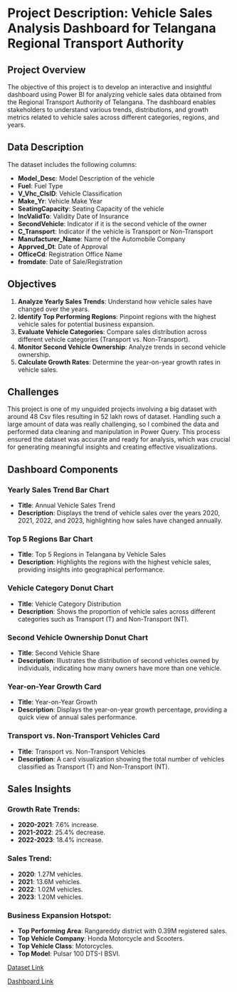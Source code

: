 
# Project Description: Vehicle Sales Analysis Dashboard for Telangana Regional Transport Authority

## Project Overview
The objective of this project is to develop an interactive and insightful dashboard using Power BI for analyzing vehicle sales data obtained from the Regional Transport Authority of Telangana. The dashboard enables stakeholders to understand various trends, distributions, and growth metrics related to vehicle sales across different categories, regions, and years.

## Data Description
The dataset includes the following columns:

- **Model_Desc**: Model Description of the vehicle
- **Fuel**: Fuel Type
- **V_Vhc_ClsID**: Vehicle Classification
- **Make_Yr**: Vehicle Make Year
- **SeatingCapacity**: Seating Capacity of the vehicle
- **IncValidTo**: Validity Date of Insurance
- **SecondVehicle**: Indicator if it is the second vehicle of the owner
- **C_Transport**: Indicator if the vehicle is Transport or Non-Transport
- **Manufacturer_Name**: Name of the Automobile Company
- **Apprved_Dt**: Date of Approval
- **OfficeCd**: Registration Office Name
- **fromdate**: Date of Sale/Registration

## Objectives
1. **Analyze Yearly Sales Trends**: Understand how vehicle sales have changed over the years.
2. **Identify Top Performing Regions**: Pinpoint regions with the highest vehicle sales for potential business expansion.
3. **Evaluate Vehicle Categories**: Compare sales distribution across different vehicle categories (Transport vs. Non-Transport).
4. **Monitor Second Vehicle Ownership**: Analyze trends in second vehicle ownership.
5. **Calculate Growth Rates**: Determine the year-on-year growth rates in vehicle sales.

## Challenges
This project is one of my unguided projects involving a big dataset with around 48 Csv files resulting in 52 lakh rows of dataset. Handling such a large amount of data was really challenging, so I combined the data and performed data cleaning and manipulation in Power Query. This process ensured the dataset was accurate and ready for analysis, which was crucial for generating meaningful insights and creating effective visualizations.

## Dashboard Components
### Yearly Sales Trend Bar Chart
- **Title**: Annual Vehicle Sales Trend
- **Description**: Displays the trend of vehicle sales over the years 2020, 2021, 2022, and 2023, highlighting how sales have changed annually.

### Top 5 Regions Bar Chart
- **Title**: Top 5 Regions in Telangana by Vehicle Sales
- **Description**: Highlights the regions with the highest vehicle sales, providing insights into geographical performance.

### Vehicle Category Donut Chart
- **Title**: Vehicle Category Distribution
- **Description**: Shows the proportion of vehicle sales across different categories such as Transport (T) and Non-Transport (NT).

### Second Vehicle Ownership Donut Chart
- **Title**: Second Vehicle Share
- **Description**: Illustrates the distribution of second vehicles owned by individuals, indicating how many owners have more than one vehicle.

### Year-on-Year Growth Card
- **Title**: Year-on-Year Growth
- **Description**: Displays the year-on-year growth percentage, providing a quick view of annual sales performance.

### Transport vs. Non-Transport Vehicles Card
- **Title**: Transport vs. Non-Transport Vehicles
- **Description**: A card visualization showing the total number of vehicles classified as Transport (T) and Non-Transport (NT).

## Sales Insights
### Growth Rate Trends:
- **2020-2021**: 7.6% increase.
- **2021-2022**: 25.4% decrease.
- **2022-2023**: 18.4% increase.

### Sales Trend:
- **2020**: 1.27M vehicles.
- **2021**: 13.6M vehicles.
- **2022**: 1.02M vehicles.
- **2023**: 1.20M vehicles.

### Business Expansion Hotspot:
- **Top Performing Area**: Rangareddy district with 0.39M registered sales.
- **Top Vehicle Company**: Honda Motorcycle and Scooters.
- **Top Vehicle Class**: Motorcycles.
- **Top Model**: Pulsar 100 DTS-I BSVI.



[Dataset Link](https://data.telangana.gov.in/dataset/a26d65d6-99ce-46e1-930e-84039fbf3a6d)

[Dashboard Link](https://app.powerbi.com/view?r=eyJrIjoiZjlmYTNjMmEtMzZiZC00NjU5LThjMjgtNzVmZDYxYjBjZjczIiwidCI6IjM1MWJiYTBmLTBhYWQtNDYzZC05ZjM3LTJlZThkZmZiMGIwMCJ9)
